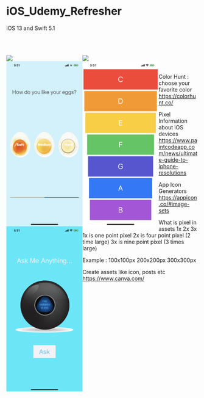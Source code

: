 # iOS_Udemy_Refresher
iOS 13 and Swift 5.1


</br><br>
<div>
<img align="left" src="https://github.com/tejasgawali4/iOS_Udemy_Refresher/blob/master/screenshots/1.MOV" width="200"/> 
<img align="left" src="https://github.com/tejasgawali4/iOS_Udemy_Refresher/blob/master/screenshots/2.MOV" width="200"/>   
<img align="left" src="https://github.com/tejasgawali4/iOS_Udemy_Refresher/blob/master/screenshots/1.PNG" width="200"/>   
<img align="left" src="https://github.com/tejasgawali4/iOS_Udemy_Refresher/blob/master/screenshots/2.PNG" width="200"/>   
<img align="left" src="https://github.com/tejasgawali4/iOS_Udemy_Refresher/blob/master/screenshots/3.PNG" width="200"/>   
</div>
</br><br>

Color Hunt : choose your favorite color
https://colorhunt.co/

Pixel Information about iOS devices
https://www.paintcodeapp.com/news/ultimate-guide-to-iphone-resolutions

App Icon Generators
https://appicon.co/#image-sets

What is pixel in assets 1x 2x 3x
1x is one point pixel
2x is four point pixel (2 time large)
3x is nine point pixel (3 times large)

Example : 100x100px 200x200px 300x300px

Create assets like icon, posts etc
https://www.canva.com/
